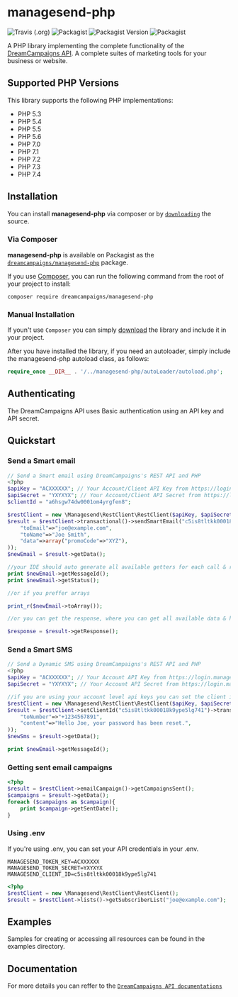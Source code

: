 # managesend-php

![Travis (.org)](https://img.shields.io/travis/dreamcampaigns/managesend-php)
![Packagist](https://img.shields.io/packagist/l/dreamcampaigns/managesend-php)
![Packagist Version](https://img.shields.io/packagist/v/dreamcampaigns/managesend-php)
![Packagist](https://img.shields.io/packagist/dt/dreamcampaigns/managesend-php)

A PHP library implementing the complete functionality of the [DreamCampaigns API](https://www.dreamcampaigns.com/). A complete suites of marketing tools for your business or website.

## Supported PHP Versions

This library supports the following PHP implementations:

* PHP 5.3
* PHP 5.4
* PHP 5.5
* PHP 5.6
* PHP 7.0
* PHP 7.1
* PHP 7.2
* PHP 7.3
* PHP 7.4

## Installation

You can install **managesend-php** via composer or by [`downloading`](https://github.com/dreamcampaigns/managesend-php/tags) the source.

### Via Composer
**managesend-php** is available on Packagist as the
[`dreamcampaigns/managesend-php`](https://packagist.org/packages/dreamcampaigns/managesend-php) package.

If you use [Composer](http://getcomposer.org/), you can run the following command from the root of your project to install:

```
composer require dreamcampaigns/managesend-php
```

### Manual Installation
If youn't use `Composer` you can simply [download](https://github.com/dreamcampaigns/managesend-php/tags) the library and include it in your project.

After you have installed the library, if you need an autoloader, simply include the managesend-php autoload class, as follows:

```php
require_once __DIR__ . '/../managesend-php/autoLoader/autoload.php';
```

## Authenticating

The DreamCampaigns API uses Basic authentication using an API key and API secret.

## Quickstart

### Send a Smart email

```php
// Send a Smart email using DreamCampaigns's REST API and PHP
<?php
$apiKey = "ACXXXXXX"; // Your Account/Client API Key from https://login.managesend.com/myaccount/apikeys
$apiSecret = "YXYXYX"; // Your Account/Client API Secret from https://login.managesend.com/myaccount/apikeys
$clientId = "a6hsgw74dw0001om4yrgfen8";

$restClient = new \Managesend\RestClient\RestClient($apiKey, $apiSecret, $clientId);
$result = $restClient->transactional()->sendSmartEmail("c5is8tltkk00018k9ype5lg741",array(
    "toEmail"=>"joe@example.com",
    "toName"=>"Joe Smith",
    "data"=>array("promoCode"=>"XYZ"),
));
$newEmail = $result->getData();

//your IDE should auto generate all available getters for each call & results
print $newEmail->getMessageId();
print $newEmail->getStatus();

//or if you preffer arrays

print_r($newEmail->toArray());

//or you can get the response, where you can get all available data & headers as array

$response = $result->getResponse();

```

### Send a Smart SMS

```php
// Send a Dynamic SMS using DreamCampaigns's REST API and PHP
<?php
$apiKey = "ACXXXXXX"; // Your Account API Key from https://login.managesend.com/myaccount/apikeys
$apiSecret = "YXYXYX"; // Your Account API Secret from https://login.managesend.com/myaccount/apikeys

//if you are using your account level api keys you can set the client ids for each call.
$restClient = new \Managesend\RestClient\RestClient($apiKey, $apiSecret);
$result = $restClient->setClientId("c5is8tltkk00018k9ype5lg741")->transactional()->sendDynamicSms("c5is8tltkk00018k9ype5lg741",array(
    "toNumber"=>"+1234567891",
    "content"=>"Hello Joe, your password has been reset.",
));
$newSms = $result->getData();

print $newEmail->getMessageId();
```

### Getting sent email campaigns

```php
<?php
$result = $restClient->emailCampaign()->getCampaignsSent();
$campaigns = $result->getData();
foreach ($campaigns as $campaign){
    print $campaign->getSentDate();
}
```

### Using .env

If you're using .env, you can set your API credentials in your .env.

```dotenv
MANAGESEND_TOKEN_KEY=ACXXXXXX
MANAGESEND_TOKEN_SECRET=YXYXYX
MANAGESEND_CLIENT_ID=c5is8tltkk00018k9ype5lg741
```
```php
<?php
$restClient = new \Managesend\RestClient\RestClient();
$result = $restClient->lists()->getSubscriberList("joe@example.com");
```
## Examples

Samples for creating or accessing all resources can be found in the examples directory. 

## Documentation

For more details you can reffer to the [`DreamCampaigns API documentations`][apidocs]

[apidocs]: https://api.managesend.com/
